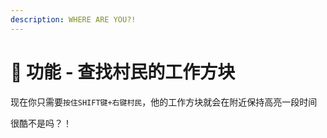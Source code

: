 ```yaml
---
description: WHERE ARE YOU?!
---
```


# 🔑 功能 - 查找村民的工作方块

现在你只需要`按住SHIFT键+右键村民`，他的工作方块就会在附近保持高亮一段时间

很酷不是吗？！

